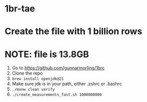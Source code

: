# 1br-tae

# Create the file with 1 billion rows
# NOTE: file is 13.8GB
1. Go to https://github.com/gunnarmorling/1brc
2. Clone the repo
3. `brew install openjdk@21`
4. Make sure jdk is in your path, either .zshrc or .bashrc
5. `./mvnw clean verify`
6. `./create_measurements_fast.sh 1000000000`
